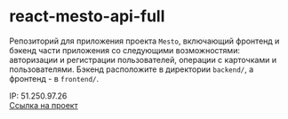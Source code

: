 # react-mesto-api-full
Репозиторий для приложения проекта `Mesto`, включающий фронтенд и бэкенд части приложения со следующими возможностями: авторизации и регистрации пользователей, операции с карточками и пользователями. Бэкенд расположите в директории `backend/`, а фронтенд - в `frontend/`.  
  

IP: 51.250.97.26  
[Ссылка на проект](https://mesto.project.olgasivyuk.nomoredomains.xyz/)
